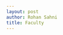 ```yaml
---
layout: post
author: Rohan Sahni
title: Faculty
---
```



<html>
<head>


<script src='https://api.mapbox.com/mapbox-gl-js/v2.1.1/mapbox-gl.js'></script>
<link href='https://api.mapbox.com/mapbox-gl-js/v2.1.1/mapbox-gl.css' rel='stylesheet' />

</head>
<body>
<div id='map' style='width: "100%"; height: "100%";'></div>
<script>
  mapboxgl.accessToken = 'pk.eyJ1Ijoicm9kaW5jb2RlIiwiYSI6ImNrbXVncWhpOTExN2kyb3E1MWc2MnNvNmcifQ.Rf9LemJ5ymKLMcZQyQ6j5g';
  var map = new mapboxgl.Map({
    container: 'map',
    style: 'mapbox://styles/mapbox/streets-v11'
  });
</script>


</body>
</html>
